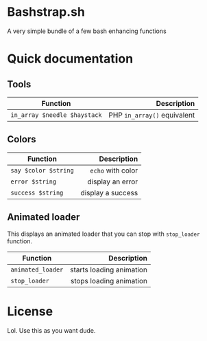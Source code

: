 # Bashstrap.sh

A very simple bundle of a few bash enhancing functions

Quick documentation
===
Tools
---
| Function                     | Description                 |
| ---------------------------- |----------------------------:|
| `in_array $needle $haystack` | PHP `in_array()` equivalent |

Colors
---
| Function             | Description       |
| -------------------- |------------------:|
| `say $color $string` | `echo` with color |
| `error $string`      | display an error  |
| `success $string`    | display a success |

Animated loader
---
This displays an animated loader that you can stop with `stop_loader` function.

| Function          | Description              |
| ----------------- |-------------------------:|
| `animated_loader` | starts loading animation |
| `stop_loader`     | stops loading animation  |

License
===
Lol. Use this as you want dude.
